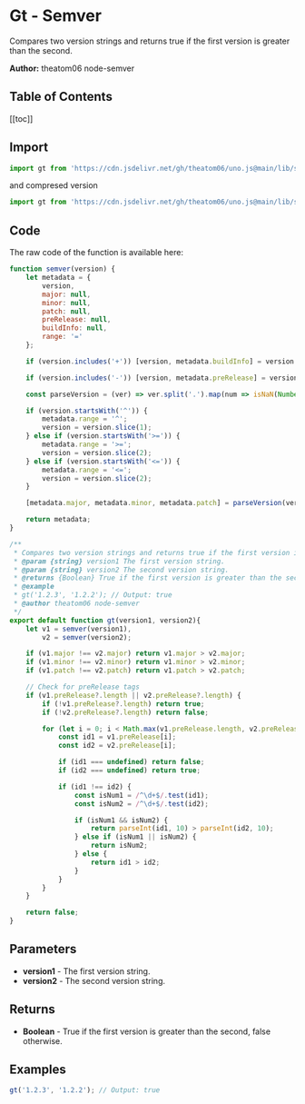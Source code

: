 # Gt - Semver
Compares two version strings and returns true if the first version is greater than the second.

**Author:** theatom06 node-semver

## Table of Contents
[[toc]]

## Import 

```js
import gt from 'https://cdn.jsdelivr.net/gh/theatom06/uno.js@main/lib/semver/gt.js';
```
and compresed version
```js
import gt from 'https://cdn.jsdelivr.net/gh/theatom06/uno.js@main/lib/semver/gt.min.js';
```

## Code
The raw code of the function is available here:
```js
function semver(version) {
    let metadata = {
        version,
        major: null,
        minor: null,
        patch: null,
        preRelease: null,
        buildInfo: null,
        range: '='
    };

    if (version.includes('+')) [version, metadata.buildInfo] = version.split('+');

    if (version.includes('-')) [version, metadata.preRelease] = version.split('-');

    const parseVersion = (ver) => ver.split('.').map(num => isNaN(Number(num)) ? null : Number(num));

    if (version.startsWith('^')) {
        metadata.range = '^';
        version = version.slice(1);
    } else if (version.startsWith('>=')) {
        metadata.range = '>=';
        version = version.slice(2);
    } else if (version.startsWith('<=')) {
        metadata.range = '<=';
        version = version.slice(2);
    }

    [metadata.major, metadata.minor, metadata.patch] = parseVersion(version);

    return metadata;
}

/**
 * Compares two version strings and returns true if the first version is greater than the second.
 * @param {string} version1 The first version string. 
 * @param {string} version2 The second version string.
 * @returns {Boolean} True if the first version is greater than the second, false otherwise.
 * @example
 * gt('1.2.3', '1.2.2'); // Output: true
 * @author theatom06 node-semver
 */
export default function gt(version1, version2){
    let v1 = semver(version1),
        v2 = semver(version2);

    if (v1.major !== v2.major) return v1.major > v2.major;
    if (v1.minor !== v2.minor) return v1.minor > v2.minor;
    if (v1.patch !== v2.patch) return v1.patch > v2.patch;

    // Check for preRelease tags
    if (v1.preRelease?.length || v2.preRelease?.length) {
        if (!v1.preRelease?.length) return true;
        if (!v2.preRelease?.length) return false;

        for (let i = 0; i < Math.max(v1.preRelease.length, v2.preRelease.length); i++) {
            const id1 = v1.preRelease[i];
            const id2 = v2.preRelease[i];

            if (id1 === undefined) return false;
            if (id2 === undefined) return true;

            if (id1 !== id2) {
                const isNum1 = /^\d+$/.test(id1);
                const isNum2 = /^\d+$/.test(id2);

                if (isNum1 && isNum2) {
                    return parseInt(id1, 10) > parseInt(id2, 10);
                } else if (isNum1 || isNum2) {
                    return isNum2;
                } else {
                    return id1 > id2;
                }
            }
        }
    }

    return false;
}
```

## Parameters
* **version1** - The first version string.
* **version2** - The second version string.


## Returns
* **Boolean** - True if the first version is greater than the second, false otherwise.


## Examples
```js
gt('1.2.3', '1.2.2'); // Output: true

```